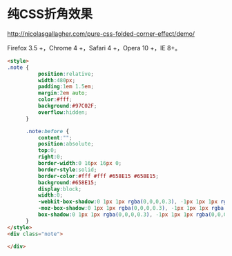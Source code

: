 
# 纯CSS折角效果

http://nicolasgallagher.com/pure-css-folded-corner-effect/demo/


Firefox 3.5 +，Chrome 4 +，Safari 4 +，Opera 10 +，IE 8+。

```html
<style>
.note {
          position:relative;
          width:480px;
          padding:1em 1.5em;
          margin:2em auto;
          color:#fff;
          background:#97C02F;
          overflow:hidden;
      }

      .note:before {
          content:"";
          position:absolute;
          top:0;
          right:0;
          border-width:0 16px 16px 0; 
          border-style:solid;
          border-color:#fff #fff #658E15 #658E15; 
          background:#658E15; 
          display:block; 
          width:0; 
          -webkit-box-shadow:0 1px 1px rgba(0,0,0,0.3), -1px 1px 1px rgba(0,0,0,0.2);
          -moz-box-shadow:0 1px 1px rgba(0,0,0,0.3), -1px 1px 1px rgba(0,0,0,0.2);
          box-shadow:0 1px 1px rgba(0,0,0,0.3), -1px 1px 1px rgba(0,0,0,0.2);
      }
</style>
<div class="note">
  
</div>
```